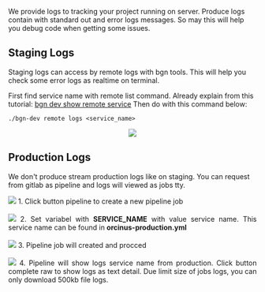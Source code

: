 We provide logs to tracking your project running on server. 
Produce logs contain with standard out and error logs messages. 
So may this will help you debug code when getting some issues.


## Staging Logs
Staging logs can access by remote logs with bgn tools. 
This will help you check some error logs as realtime on terminal. 

First find service name with remote list command. 
Already explain from this tutorial: [bgn dev show remote service](bgn-dev-remote-tunnel.md#show-all-running-service-on-staging-server)
Then do with this command below:

```
./bgn-dev remote logs <service_name>
```

<p align="center">
	<img src="../img/bgn-dev-logs-giov2api.png">
</p>

    

## Production Logs
We don't produce stream production logs like on staging. 
You can request from gitlab as pipeline and logs will viewed as jobs tty.

<p align="justify">
<img src="../img/step1-produce-logs-production.png">
1. Click button pipeline to create a new pipeline job
</br></br>

<img src="../img/step2-produce-logs-production.png">
2. Set variabel with <b>SERVICE_NAME</b> with value service name. 
This service name can be found in <b>orcinus-production.yml</b>  
</br></br>

<img src="../img/step3-produce-logs-production.png">
3. Pipeline job will created and procced
</br></br>

<img src="../img/step4-produce-logs-production.png">
4. Pipeline will show logs service name from production. 
Click button complete raw to show logs as text detail. 
Due limit size of jobs logs, you can only download 500kb file logs.
</p>